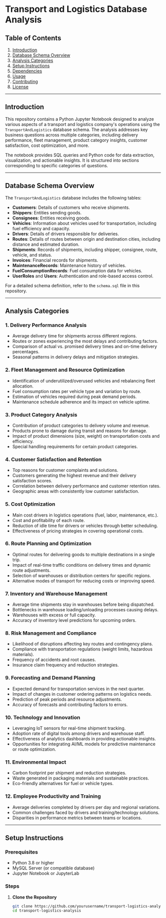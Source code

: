 # Transport and Logistics Database Analysis

## Table of Contents
1. [Introduction](#introduction)
2. [Database Schema Overview](#database-schema-overview)
3. [Analysis Categories](#analysis-categories)
4. [Setup Instructions](#setup-instructions)
5. [Dependencies](#dependencies)
6. [Usage](#usage)
7. [Contributing](#contributing)
8. [License](#license)

---

## Introduction

This repository contains a Python Jupyter Notebook designed to analyze various aspects of a transport and logistics company's operations using the `TransportAndLogistics` database schema. The analysis addresses key business questions across multiple categories, including delivery performance, fleet management, product category insights, customer satisfaction, cost optimization, and more.

The notebook provides SQL queries and Python code for data extraction, visualization, and actionable insights. It is structured into sections corresponding to specific categories of questions.

---

## Database Schema Overview

The `TransportAndLogistics` database includes the following tables:

- **Customers**: Details of customers who receive shipments.
- **Shippers**: Entities sending goods.
- **Consignees**: Entities receiving goods.
- **Vehicles**: Information about vehicles used for transportation, including fuel efficiency and capacity.
- **Drivers**: Details of drivers responsible for deliveries.
- **Routes**: Details of routes between origin and destination cities, including distance and estimated duration.
- **Shipments**: Records of shipments, including shipper, consignee, route, vehicle, and status.
- **Invoices**: Financial records for shipments.
- **MaintenanceRecords**: Maintenance history of vehicles.
- **FuelConsumptionRecords**: Fuel consumption data for vehicles.
- **UserRoles** and **Users**: Authentication and role-based access control.

For a detailed schema definition, refer to the `schema.sql` file in this repository.

---

## Analysis Categories

### 1. Delivery Performance Analysis
- Average delivery time for shipments across different regions.
- Routes or zones experiencing the most delays and contributing factors.
- Comparison of actual vs. promised delivery times and on-time delivery percentages.
- Seasonal patterns in delivery delays and mitigation strategies.

### 2. Fleet Management and Resource Optimization
- Identification of underutilized/overused vehicles and rebalancing fleet allocation.
- Fuel consumption rates per vehicle type and variation by route.
- Estimation of vehicles required during peak demand periods.
- Maintenance schedule adherence and its impact on vehicle uptime.

### 3. Product Category Analysis
- Contribution of product categories to delivery volume and revenue.
- Products prone to damage during transit and reasons for damage.
- Impact of product dimensions (size, weight) on transportation costs and efficiency.
- Special handling requirements for certain product categories.

### 4. Customer Satisfaction and Retention
- Top reasons for customer complaints and solutions.
- Customers generating the highest revenue and their delivery satisfaction scores.
- Correlation between delivery performance and customer retention rates.
- Geographic areas with consistently low customer satisfaction.

### 5. Cost Optimization
- Main cost drivers in logistics operations (fuel, labor, maintenance, etc.).
- Cost and profitability of each route.
- Reduction of idle time for drivers or vehicles through better scheduling.
- Effectiveness of pricing strategies in covering operational costs.

### 6. Route Planning and Optimization
- Optimal routes for delivering goods to multiple destinations in a single trip.
- Impact of real-time traffic conditions on delivery times and dynamic route adjustments.
- Selection of warehouses or distribution centers for specific regions.
- Alternative modes of transport for reducing costs or improving speed.

### 7. Inventory and Warehouse Management
- Average time shipments stay in warehouses before being dispatched.
- Bottlenecks in warehouse loading/unloading processes causing delays.
- Warehouses with excess or full capacity.
- Accuracy of inventory level predictions for upcoming orders.

### 8. Risk Management and Compliance
- Likelihood of disruptions affecting key routes and contingency plans.
- Compliance with transportation regulations (weight limits, hazardous materials).
- Frequency of accidents and root causes.
- Insurance claim frequency and reduction strategies.

### 9. Forecasting and Demand Planning
- Expected demand for transportation services in the next quarter.
- Impact of changes in customer ordering patterns on logistics needs.
- Prediction of peak periods and resource adjustments.
- Accuracy of forecasts and contributing factors to errors.

### 10. Technology and Innovation
- Leveraging IoT sensors for real-time shipment tracking.
- Adoption rate of digital tools among drivers and warehouse staff.
- Effectiveness of analytics dashboards in providing actionable insights.
- Opportunities for integrating AI/ML models for predictive maintenance or route optimization.

### 11. Environmental Impact
- Carbon footprint per shipment and reduction strategies.
- Waste generated in packaging materials and sustainable practices.
- Eco-friendly alternatives for fuel or vehicle types.

### 12. Employee Productivity and Training
- Average deliveries completed by drivers per day and regional variations.
- Common challenges faced by drivers and training/technology solutions.
- Disparities in performance metrics between teams or locations.

---

## Setup Instructions

### Prerequisites
- Python 3.8 or higher
- MySQL Server (or compatible database)
- Jupyter Notebook or JupyterLab

### Steps
1. **Clone the Repository**
   ```bash
   git clone https://github.com/yourusername/transport-logistics-analysis.git
   cd transport-logistics-analysis